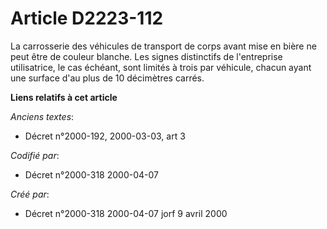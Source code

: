 # Article D2223-112

La carrosserie des véhicules de transport de corps avant mise en bière ne peut être de couleur blanche. Les signes
distinctifs de l'entreprise utilisatrice, le cas échéant, sont limités à trois par véhicule, chacun ayant une surface d'au
plus de 10 décimètres carrés.

**Liens relatifs à cet article**

_Anciens textes_:

  - Décret n°2000-192, 2000-03-03, art 3

_Codifié par_:

  - Décret n°2000-318 2000-04-07

_Créé par_:

  - Décret n°2000-318 2000-04-07 jorf 9 avril 2000
